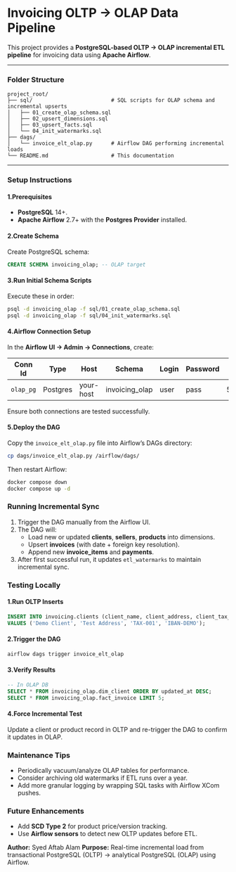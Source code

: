 # Invoicing OLTP → OLAP Data Pipeline

This project provides a **PostgreSQL-based OLTP → OLAP incremental ETL pipeline** for invoicing data using **Apache Airflow**.

---

### Folder Structure
```
project_root/
├── sql/                         # SQL scripts for OLAP schema and incremental upserts
│   ├── 01_create_olap_schema.sql
│   ├── 02_upsert_dimensions.sql
│   ├── 03_upsert_facts.sql
│   └── 04_init_watermarks.sql
├── dags/
│   └── invoice_elt_olap.py      # Airflow DAG performing incremental loads
└── README.md                    # This documentation
```

---

### Setup Instructions

#### 1️.Prerequisites
- **PostgreSQL** 14+.
- **Apache Airflow** 2.7+ with the **Postgres Provider** installed.

#### 2️.Create Schema
Create PostgreSQL schema:
```sql
CREATE SCHEMA invoicing_olap; -- OLAP target
```

#### 3️.Run Initial Schema Scripts
Execute these in order:
```bash
psql -d invoicing_olap -f sql/01_create_olap_schema.sql
psql -d invoicing_olap -f sql/04_init_watermarks.sql
```

#### 4️.Airflow Connection Setup
In the **Airflow UI → Admin → Connections**, create:

| Conn Id   | Type        | Host        | Schema          | Login | Password | Port | Description |
|------------|--------------|--------------|------------------|--------|-----------|-------|--------------|
| `olap_pg` | Postgres     | your-host    | invoicing_olap   | user   | pass      | 5432  | Target OLAP |

Ensure both connections are tested successfully.

#### 5️.Deploy the DAG
Copy the `invoice_elt_olap.py` file into Airflow’s DAGs directory:
```bash
cp dags/invoice_elt_olap.py /airflow/dags/
```
Then restart Airflow:
```bash
docker compose down
docker compose up -d
```
### Running Incremental Sync
1. Trigger the DAG manually from the Airflow UI.
2. The DAG will:
   - Load new or updated **clients**, **sellers**, **products** into dimensions.
   - Upsert **invoices** (with date + foreign key resolution).
   - Append new **invoice_items** and **payments**.
3. After first successful run, it updates `etl_watermarks` to maintain incremental sync.

### Testing Locally

#### 1️.Run OLTP Inserts
```sql
INSERT INTO invoicing.clients (client_name, client_address, client_tax_id, iban)
VALUES ('Demo Client', 'Test Address', 'TAX-001', 'IBAN-DEMO');
```
#### 2️.Trigger the DAG
```bash
airflow dags trigger invoice_elt_olap
```

#### 3️.Verify Results
```sql
-- In OLAP DB
SELECT * FROM invoicing_olap.dim_client ORDER BY updated_at DESC;
SELECT * FROM invoicing_olap.fact_invoice LIMIT 5;
```

#### 4️.Force Incremental Test
Update a client or product record in OLTP and re-trigger the DAG to confirm it updates in OLAP.


### Maintenance Tips
- Periodically vacuum/analyze OLAP tables for performance.
- Consider archiving old watermarks if ETL runs over a year.
- Add more granular logging by wrapping SQL tasks with Airflow XCom pushes.

### Future Enhancements
- Add **SCD Type 2** for product price/version tracking.
- Use **Airflow sensors** to detect new OLTP updates before ETL.

**Author:** Syed Aftab Alam 
**Purpose:** Real-time incremental load from transactional PostgreSQL (OLTP) → analytical PostgreSQL (OLAP) using Airflow.

